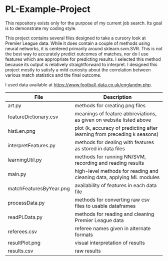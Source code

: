 # PL-Example-Project

This repository exists only for the purpose of my current job search. Its goal is to demonstrate my coding style.

This project contains several files designed to take a cursory look at Premier League data. While it does contain a couple of methods using neural networks, it is centered primarily around sklearn.svm.SVR. This is not the best way to accurately predict outcomes of matches, nor do I use features which are appropriate for predicting results. I selected this method because its output is relatively straightforward to interpret. I designed this project mostly to satisfy a mild curiosity about the correlation between various match statistics and the final outcome.

I used data available at https://www.football-data.co.uk/englandm.php.

File | Description
------|------
art.py | methods for creating png files
featureDictionary.csv | meanings of feature abbreviations, as given on website listed above
histLen.png | plot (k, accuracy of predicting after learning from preceding k seasons)
interpretFeatures.py | methods for dealing with features as stored in data files
learningUtil.py | methods for running NN/SVM, recording and reading results
main.py | high-level methods for reading and cleaning data, applying ML modules
matchFeaturesByYear.png | availability of features in each data file
processData.py | methods for converting raw csv files to usable dataframes
readPLData.py | methods for reading and cleaning Premier League data
referees.csv | referee names given in alternate formats
resultPlot.png | visual interpretation of results
results.csv | raw results
